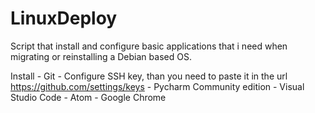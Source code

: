 # LinuxDeploy
Script that install and configure basic applications that i need when migrating or reinstalling a Debian based OS.

Install
    - Git
    - Configure SSH key, than you need to paste it in the url https://github.com/settings/keys
    - Pycharm Community edition
    - Visual Studio Code
    - Atom
    - Google Chrome
